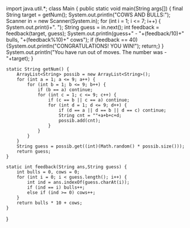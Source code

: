 import java.util.*;
class Main {
    public static void main(String args[]) {
        final String target = getNum();
        System.out.println("COWS AND BULLS:");
        Scanner in = new Scanner(System.in);
        for (int i = 1; i <= 7; i++) {
            System.out.print(i+". ");
            String guess = in.next();
            int feedback = feedback(target, guess);
            System.out.println(guess+" - "+(feedback/10)+" bulls, "+(feedback%10)+" cows");
            if (feedback == 40) {System.out.println("CONGRATULATIONS! YOU WIN!"); return;}
        }
        System.out.println("You have run out of moves. The number was - "+target);
    }

    static String getNum() {
        ArrayList<String> possib = new ArrayList<String>();
        for (int a = 1; a <= 9; a++) { 
            for (int b = 1; b <= 9; b++) {
                if (b == a) continue;
                for (int c = 1; c <= 9; c++) {
                    if (c == b || c == a) continue;
                    for (int d = 1; d <= 9; d++) {
                        if (d == a || d == b || d == c) continue;
                        String cnt = ""+a+b+c+d;
                        possib.add(cnt);
                    }
                }
            }
        }
        String guess = possib.get((int)(Math.random() * possib.size()));
        return guess;
    }

    static int feedback(String ans,String guess) {
        int bulls = 0, cows = 0;
        for (int i = 0; i < guess.length(); i++) {
            int ind = ans.indexOf(guess.charAt(i));
            if (ind == i) bulls++;
            else if (ind >= 0) cows++;
        }
        return bulls * 10 + cows;
    }
}
